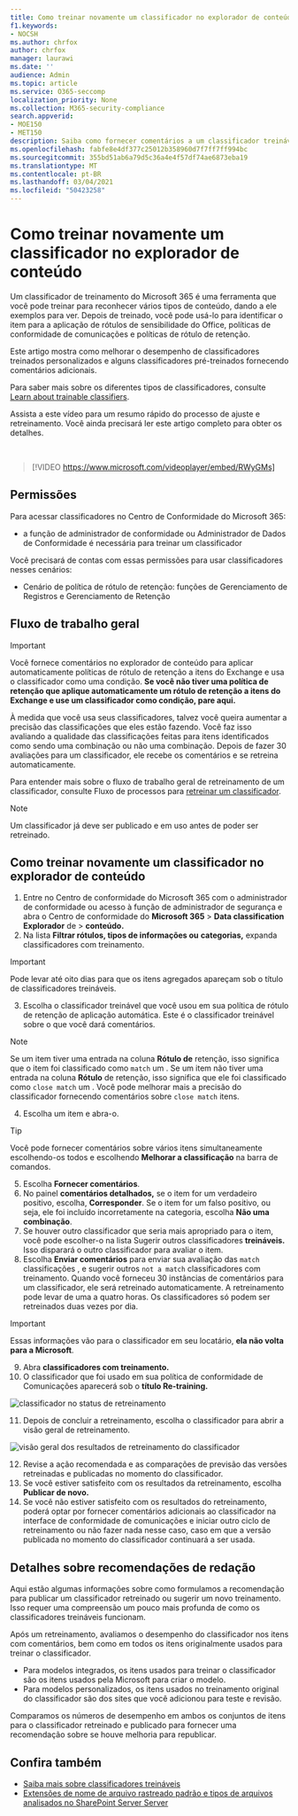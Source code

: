 ```yaml
---
title: Como treinar novamente um classificador no explorador de conteúdo
f1.keywords:
- NOCSH
ms.author: chrfox
author: chrfox
manager: laurawi
ms.date: ''
audience: Admin
ms.topic: article
ms.service: O365-seccomp
localization_priority: None
ms.collection: M365-security-compliance
search.appverid:
- MOE150
- MET150
description: Saiba como fornecer comentários a um classificador treinável no Explorador de conteúdo.
ms.openlocfilehash: fabfe8e4df377c25012b358960d7f7ff7ff994bc
ms.sourcegitcommit: 355bd51ab6a79d5c36a4e4f57df74ae6873eba19
ms.translationtype: MT
ms.contentlocale: pt-BR
ms.lasthandoff: 03/04/2021
ms.locfileid: "50423258"
---
```

# <a name="how-to-retrain-a-classifier-in-content-explorer"></a>Como treinar novamente um classificador no explorador de conteúdo

Um classificador de treinamento do Microsoft 365 é uma ferramenta que você pode treinar para reconhecer vários tipos de conteúdo, dando a ele exemplos para ver. Depois de treinado, você pode usá-lo para identificar o item para a aplicação de rótulos de sensibilidade do Office, políticas de conformidade de comunicações e políticas de rótulo de retenção.

Este artigo mostra como melhorar o desempenho de classificadores treinados personalizados e alguns classificadores pré-treinados fornecendo comentários adicionais.

Para saber mais sobre os diferentes tipos de classificadores, consulte [Learn about trainable classifiers](classifier-learn-about.md).

Assista a este vídeo para um resumo rápido do processo de ajuste e retreinamento. Você ainda precisará ler este artigo completo para obter os detalhes.

</br>

> [!VIDEO https://www.microsoft.com/videoplayer/embed/RWyGMs]


## <a name="permissions"></a>Permissões

Para acessar classificadores no Centro de Conformidade do Microsoft 365:

- a função de administrador de conformidade ou Administrador de Dados de Conformidade é necessária para treinar um classificador

Você precisará de contas com essas permissões para usar classificadores nesses cenários:

- Cenário de política de rótulo de retenção: funções de Gerenciamento de Registros e Gerenciamento de Retenção 

## <a name="overall-workflow"></a>Fluxo de trabalho geral

> [!IMPORTANT]
> Você fornece comentários no explorador de conteúdo para aplicar automaticamente políticas de rótulo de retenção a itens do Exchange e usa o classificador como uma condição. **Se você não tiver uma política de retenção que aplique automaticamente um rótulo de retenção a itens do Exchange e use um classificador como condição, pare aqui.**

À medida que você usa seus classificadores, talvez você queira aumentar a precisão das classificações que eles estão fazendo. Você faz isso avaliando a qualidade das classificações feitas para itens identificados como sendo uma combinação ou não uma combinação. Depois de fazer 30 avaliações para um classificador, ele recebe os comentários e se retreina automaticamente.

Para entender mais sobre o fluxo de trabalho geral de retreinamento de um classificador, consulte Fluxo de processos para [retreinar um classificador](classifier-learn-about.md#retraining-classifiers).

> [!NOTE]
> Um classificador já deve ser publicado e em uso antes de poder ser retreinado.

## <a name="how-to-retrain-a-classifier-in-content-explorer"></a>Como treinar novamente um classificador no explorador de conteúdo

1. Entre no Centro de conformidade do Microsoft 365 com o administrador de conformidade ou acesso à função de administrador de segurança e abra o Centro de conformidade do **Microsoft 365**  >  **Data classification Explorador** de  >  **conteúdo.** 
2. Na lista **Filtrar rótulos, tipos de informações ou** **categorias,** expanda classificadores com treinamento.

> [!IMPORTANT]
> Pode levar até oito dias para que os itens agregados apareçam sob o título de classificadores treináveis.

3. Escolha o classificador treinável que você usou em sua política de rótulo de retenção de aplicação automática. Este é o classificador treinável sobre o que você dará comentários.

> [!NOTE]
> Se um item tiver uma entrada na coluna **Rótulo de** retenção, isso significa que o item foi classificado como `match` um .  Se um item não tiver uma entrada na coluna **Rótulo** de retenção, isso significa que ele foi classificado como `close match` um . Você pode melhorar mais a precisão do classificador fornecendo comentários sobre `close match` itens. 

4. Escolha um item e abra-o.
 
 > [!TIP]
> Você pode fornecer comentários sobre vários itens simultaneamente escolhendo-os todos e escolhendo **Melhorar a classificação** na barra de comandos.

5. Escolha **Fornecer comentários**.
6. No painel **comentários detalhados,** se o item for um verdadeiro positivo, escolha, **Corresponder**.  Se o item for um falso positivo, ou seja, ele foi incluído incorretamente na categoria, escolha **Não uma combinação**.
7. Se houver outro classificador que seria mais apropriado para o item, você pode escolher-o na lista Sugerir outros classificadores **treináveis.** Isso disparará o outro classificador para avaliar o item.
8. Escolha **Enviar comentários** para enviar sua avaliação das `match` classificações , e sugerir outros `not a match` classificadores com treinamento. Quando você forneceu 30 instâncias de comentários para um classificador, ele será retreinado automaticamente. A retreinamento pode levar de uma a quatro horas. Os classificadores só podem ser retreinados duas vezes por dia.

> [!IMPORTANT]
> Essas informações vão para o classificador em seu locatário, **ela não volta para a Microsoft**.

9. Abra **classificadores com treinamento.**
10. O classificador que foi usado em sua política de conformidade de Comunicações aparecerá sob o **título Re-training.**

![classificador no status de retreinamento](../media/classifier-retraining.png)

11. Depois de concluir a retreinamento, escolha o classificador para abrir a visão geral de retreinamento.

![visão geral dos resultados de retreinamento do classificador](../media/classifier-retraining-overview.png)

12. Revise a ação recomendada e as comparações de previsão das versões retreinadas e publicadas no momento do classificador.
13. Se você estiver satisfeito com os resultados da retreinamento, escolha **Publicar de novo.**
14. Se você não estiver satisfeito com os resultados do retreinamento, poderá optar por fornecer comentários adicionais ao classificador na interface de conformidade de comunicações e iniciar outro ciclo de retreinamento ou não fazer nada nesse caso, caso em que a versão publicada no momento do classificador continuará a ser usada. 

## <a name="details-on-republishing-recommendations"></a>Detalhes sobre recomendações de redação

Aqui estão algumas informações sobre como formulamos a recomendação para publicar um classificador retreinado ou sugerir um novo treinamento. Isso requer uma compreensão um pouco mais profunda de como os classificadores treináveis funcionam.

Após um retreinamento, avaliamos o desempenho do classificador nos itens com comentários, bem como em todos os itens originalmente usados para treinar o classificador. 

- Para modelos integrados, os itens usados para treinar o classificador são os itens usados pela Microsoft para criar o modelo.
- Para modelos personalizados, os itens usados no treinamento original do classificador são dos sites que você adicionou para teste e revisão.

Comparamos os números de desempenho em ambos os conjuntos de itens para o classificador retreinado e publicado para fornecer uma recomendação sobre se houve melhoria para republicar. 

## <a name="see-also"></a>Confira também

- [Saiba mais sobre classificadores treináveis](classifier-learn-about.md)
- [Extensões de nome de arquivo rastreado padrão e tipos de arquivos analisados no SharePoint Server Server](https://docs.microsoft.com/sharepoint/technical-reference/default-crawled-file-name-extensions-and-parsed-file-types)
